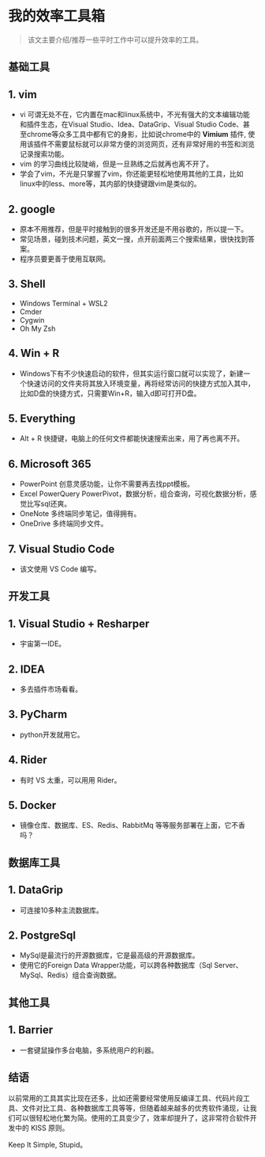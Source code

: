 # 我的效率工具箱

> 该文主要介绍/推荐一些平时工作中可以提升效率的工具。

## 基础工具

## 1. vim

* vi 可谓无处不在，它内置在mac和linux系统中，不光有强大的文本编辑功能和插件生态，在Visual Studio、Idea、DataGrip、Visual Studio Code、甚至chrome等众多工具中都有它的身影，比如说chrome中的 **Vimium** 插件, 使用该插件不需要鼠标就可以非常方便的浏览网页，还有非常好用的书签和浏览记录搜索功能。 
* vim 的学习曲线比较陡峭，但是一旦熟练之后就再也离不开了。
* 学会了vim，不光是只掌握了vim，你还能更轻松地使用其他的工具，比如linux中的less、more等，其内部的快捷键跟vim是类似的。

## 2. google

* 原本不用推荐，但是平时接触到的很多开发还是不用谷歌的，所以提一下。
* 常见场景，碰到技术问题，英文一搜，点开前面两三个搜索结果，很快找到答案。
* 程序员要更善于使用互联网。

## 3. Shell

* Windows Terminal + WSL2
* Cmder
* Cygwin
* Oh My Zsh

## 4. Win + R

* Windows下有不少快速启动的软件，但其实运行窗口就可以实现了，新建一个快速访问的文件夹将其放入环境变量，再将经常访问的快捷方式加入其中，比如D盘的快捷方式，只需要Win+R，输入d即可打开D盘。

## 5. Everything

* Alt + R 快捷键，电脑上的任何文件都能快速搜索出来，用了再也离不开。

## 6. Microsoft 365

* PowerPoint 创意灵感功能，让你不需要再去找ppt模板。
* Excel PowerQuery PowerPivot，数据分析，组合查询，可视化数据分析，感觉比写sql还爽。
* OneNote 多终端同步笔记，值得拥有。
* OneDrive 多终端同步文件。

## 7. Visual Studio Code

* 该文使用 VS Code 编写。

## 开发工具

## 1. Visual Studio + Resharper

* 宇宙第一IDE。

## 2. IDEA

* 多去插件市场看看。

## 3. PyCharm

* python开发就用它。

## 4. Rider

* 有时 VS 太重，可以用用 Rider。

## 5. Docker

* 镜像仓库、数据库、ES、Redis、RabbitMq 等等服务部署在上面，它不香吗？

## 数据库工具

## 1. DataGrip

* 可连接10多种主流数据库。

## 2. PostgreSql

* MySql是最流行的开源数据库，它是最高级的开源数据库。
* 使用它的Foreign Data Wrapper功能，可以跨各种数据库（Sql Server、MySql、Redis）组合查询数据。

## 其他工具

## 1. Barrier

* 一套键鼠操作多台电脑，多系统用户的利器。


## 结语

以前常用的工具其实比现在还多，比如还需要经常使用反编译工具、代码片段工具、文件对比工具、各种数据库工具等等，但随着越来越多的优秀软件涌现，让我们可以很轻松地化繁为简。使用的工具变少了，效率却提升了，这非常符合软件开发中的 KISS 原则。

Keep It Simple, Stupid。

